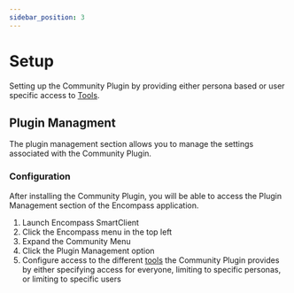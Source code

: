 ```yaml
---
sidebar_position: 3
---
```


# Setup

Setting up the Community Plugin by providing either persona based or user specific access to [Tools](/docs/documentation/tools).

## Plugin Managment

The plugin management section allows you to manage the settings associated with the Community Plugin.

### Configuration

After installing the Community Plugin, you will be able to access the Plugin Management section of the Encompass application.

1. Launch Encompass SmartClient
2. Click the Encompass menu in the top left
3. Expand the Community Menu
4. Click the Plugin Management option
5. Configure access to the different [tools](/docs/documentation/tools) the Community Plugin provides by either specifying access for everyone, limiting to specific personas, or limiting to specific users
